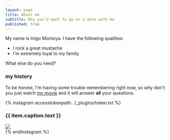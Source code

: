 ```yaml
---
layout: page
title: About me
subtitle: Why you'd want to go on a date with me
published: true
---
```


My name is Inigo Montoya. I have the following qualities:

- I rock a great mustache
- I'm extremely loyal to my family

What else do you need?

### my history

To be honest, I'm having some trouble remembering right now, so why don't you just watch [my movie](http://en.wikipedia.org/wiki/The_Princess_Bride_%28film%29) and it will answer **all** your questions.

{% instagram accesstokenpath: ./_plugins/token.txt %}
	<div>
		<h3>{{ item.caption.text }}</h3>
		<img src="{{ item.images.standard_resolution.url }}" />
	</div>
{% endinstagram %}

